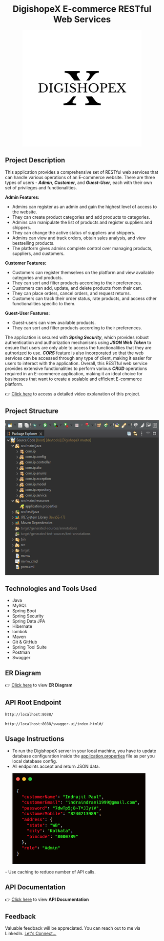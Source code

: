 <h1 align="center">DigishopeX E-commerce RESTful Web Services</h1>

<p align="center">
  <img width="390" height="380" src="https://github.com/ipaul1996/DigishopeX/blob/master/Resources/DigishopeX%20Logo.png">
</p>

## Project Description
This application provides a comprehensive set of RESTful web services that can handle various operations of an E-commerce website. There are three types of users - **_Admin_**, **_Customer_**, and **_Guest-User_**, each with their own set of privileges and functionalities.

**Admin Features:**
- Admins can register as an admin and gain the highest level of access to the website.
- They can create product categories and add products to categories.
- Admins can manipulate the list of products and register suppliers and shippers.
- They can change the active status of suppliers and shippers.
- Admins can view and track orders, obtain sales analysis, and view bestselling products.
- The platform gives admins complete control over managing products, suppliers, and customers.

**Customer Features:**
- Customers can register themselves on the platform and view available categories and products.
- They can sort and filter products according to their preferences.
- Customers can add, update, and delete products from their cart.
- They can place orders, cancel orders, and request returns.
- Customers can track their order status, rate products, and access other functionalities specific to them.


**Guest-User Features:**
- Guest-users can view available products.
- They can sort and filter products according to their preferences.

The application is secured with **_Spring Security_**, which provides robust authentication and authorization mechanisms using **_JSON Web Token_** to ensure that users are only able to access the functionalities that they are authorized to use. **_CORS_** feature is also incorporated so that the web services can be accessed through any type of client, making it easier for users to interact with the application.
Overall, this RESTful web service provides extensive functionalities to perform various **_CRUD_** operations required in an E-commerce application, making it an ideal choice for businesses that want to create a scalable and efficient E-commerce platform.

👉 [Click here]() to access a detailed video explanation of this project.

## Project Structure

<p align="left">
  <img width="554" height="506" src="https://github.com/ipaul1996/DigishopeX/blob/master/Resources/project_structure.PNG">
</p>


## Technologies and Tools Used 

- Java
- MySQL
- Spring Boot
- Spring Security
- Spring Data JPA
- Hibernate
- lombok
- Maven
- Git & GitHub
- Spring Tool Suite
- Postman
- Swagger


## ER Diagram
👉 [Click here](https://github.com/ipaul1996/DigishopeX/blob/master/Resources/er4.png) to view **ER Diagram**


## API Root Endpoint
`http://localhost:8088/`

`http://localhost:8088/swagger-ui/index.html#/`

## Usage Instructions
- To run the DigishopeX server in your local machine, you have to update database configuration inside the [application.properties](https://github.com/ipaul1996/DigishopeX/blob/master/Resources/application.properties) file as per you local database config.
- All endpoints accept and return JSON data. <p align="left">
  <img width="436" height="297" src="https://github.com/ipaul1996/DigishopeX/blob/master/Resources/json_snippet.PNG">
</p>
- Use caching to reduce number of API calls.

## API Documentation
👉 [Click here](https://github.com/ipaul1996/DigishopeX/blob/master/Resources/DigishopeX-api-documentation.pdf) to view **API Documentation**



## Feedback
Valuable feedback will be appreciated.
You can reach out to me via LinkedIn.
[Let's Connect...](https://www.linkedin.com/in/indrajitpaul1996/)


